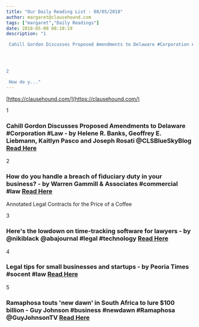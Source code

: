 ```yaml
---
title: "Our Daily Reading List - 08/05/2018"
author: margaret@clausehound.com
tags: ["margaret","Daily Readings"]
date: 2018-05-08 08:10:19
description: "1

 Cahill Gordon Discusses Proposed Amendments to Delaware #Corporation #Law - by Helene R. Banks, Geoffrey E. Liebmann, Kaitlyn Pasco and Joseph Rosati @CLSBlueSkyBlog Read Here

 


2

 How do y..."
---
```


[https://clausehound.com/](https://clausehound.com/)

1

###  Cahill Gordon Discusses Proposed Amendments to Delaware #Corporation #Law - by Helene R. Banks, Geoffrey E. Liebmann, Kaitlyn Pasco and Joseph Rosati @CLSBlueSkyBlog [Read Here](http://clsbluesky.law.columbia.edu/2018/04/27/cahill-gordon-discusses-proposed-amendments-to-delaware-corporation-law/)

 

2

###  How do you handle a breach of fiduciary duty in your business? - by Warren Gammill & Associates #commercial #law [Read Here](https://www.gammilllaw.com/blog/2018/04/how-do-you-handle-a-breach-of-fiduciary-duty-in-your-business.shtml)

Annotated Legal Contracts
for the Price of a Coffee

3

###  Here's the lowdown on time-tracking software for lawyers - by @nikiblack @abajournal #legal #technology [Read Here](http://www.abajournal.com/news/article/heres_the_lowdown_on_time_tracking_software_for_lawyers)

 

4

###  Legal tips for small businesses and startups -  by Peoria Times #socent #law [Read Here](http://www.peoriatimes.com/news/article_7a86eafc-3d0e-11e8-856a-abb82cfa7a50.html)

 

5

###  Ramaphosa touts 'new dawn' in South Africa to lure $100 billion - Guy Johnson #business #newdawn #Ramaphosa @GuyJohnsonTV [Read Here](https://www.bloomberg.com/professional/blog/ramaphosa-touts-new-dawn-south-africa-lure-100-billion/)

 